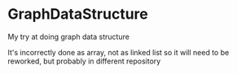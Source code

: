 # GraphDataStructure

My try at doing graph data structure

It's incorrectly done as array, not as linked list so it will need to be reworked, but probably in different repository
